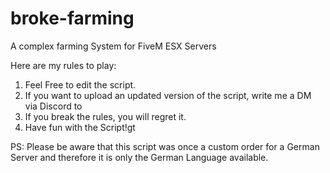# broke-farming
A complex farming System for FiveM ESX Servers

Here are my rules to play:

1. Feel Free to edit the script.
2. If you want to upload an updated version of the script, write me a DM via Discord to 
3. If you break the rules, you will regret it.
4. Have fun with the Script!gt

PS: Please be aware that this script was once a custom order for a German Server and therefore it is only the German Language available.
